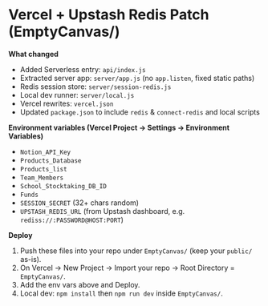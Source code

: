 
# Vercel + Upstash Redis Patch (EmptyCanvas/)

**What changed**
- Added Serverless entry: `api/index.js`
- Extracted server app: `server/app.js` (no `app.listen`, fixed static paths)
- Redis session store: `server/session-redis.js`
- Local dev runner: `server/local.js`
- Vercel rewrites: `vercel.json`
- Updated `package.json` to include `redis` & `connect-redis` and local scripts

**Environment variables (Vercel Project → Settings → Environment Variables)**
- `Notion_API_Key`
- `Products_Database`
- `Products_list`
- `Team_Members`
- `School_Stocktaking_DB_ID`
- `Funds`
- `SESSION_SECRET` (32+ chars random)
- `UPSTASH_REDIS_URL` (from Upstash dashboard, e.g. `rediss://:PASSWORD@HOST:PORT`)

**Deploy**
1. Push these files into your repo under `EmptyCanvas/` (keep your `public/` as-is).
2. On Vercel → New Project → Import your repo → Root Directory = `EmptyCanvas/`.
3. Add the env vars above and Deploy.
4. Local dev: `npm install` then `npm run dev` inside `EmptyCanvas/`.
